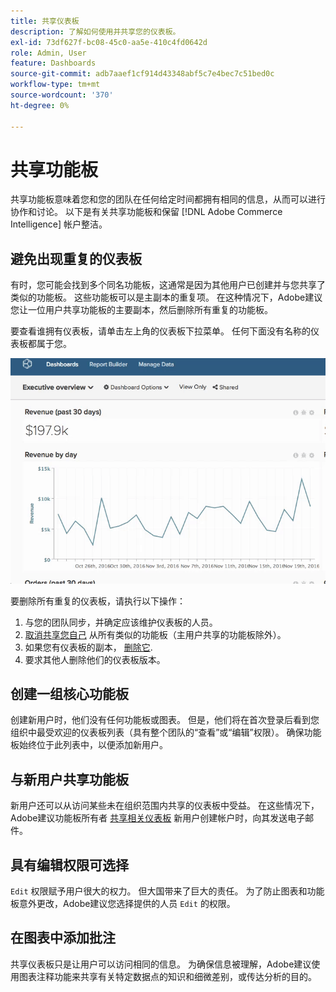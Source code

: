 ```yaml
---
title: 共享仪表板
description: 了解如何使用并共享您的仪表板。
exl-id: 73df627f-bc08-45c0-aa5e-410c4fd0642d
role: Admin, User
feature: Dashboards
source-git-commit: adb7aaef1cf914d43348abf5c7e4bec7c51bed0c
workflow-type: tm+mt
source-wordcount: '370'
ht-degree: 0%

---
```


# 共享功能板

共享功能板意味着您和您的团队在任何给定时间都拥有相同的信息，从而可以进行协作和讨论。 以下是有关共享功能板和保留 [!DNL Adobe Commerce Intelligence] 帐户整洁。

## 避免出现重复的仪表板

有时，您可能会找到多个同名功能板，这通常是因为其他用户已创建并与您共享了类似的功能板。 这些功能板可以是主副本的重复项。 在这种情况下，Adobe建议您让一位用户共享功能板的主要副本，然后删除所有重复的功能板。

要查看谁拥有仪表板，请单击左上角的仪表板下拉菜单。 任何下面没有名称的仪表板都属于您。

![](../../mbi/assets/Dash_ownership.gif)

要删除所有重复的仪表板，请执行以下操作：

1. 与您的团队同步，并确定应该维护仪表板的人员。
1. [取消共享您自己](../data-user/dashboards/leave-dashboard.md) 从所有类似的功能板（主用户共享的功能板除外）。
1. 如果您有仪表板的副本， [删除它](../data-user/dashboards/deleting-dashboard.md).
1. 要求其他人删除他们的仪表板版本。

## 创建一组核心功能板

创建新用户时，他们没有任何功能板或图表。 但是，他们将在首次登录后看到您组织中最受欢迎的仪表板列表（具有整个团队的“查看”或“编辑”权限）。 确保功能板始终位于此列表中，以便添加新用户。

## 与新用户共享功能板

新用户还可以从访问某些未在组织范围内共享的仪表板中受益。 在这些情况下，Adobe建议功能板所有者 [共享相关仪表板](../data-user/dashboards/share-dashboard-with-users.md) 新用户创建帐户时，向其发送电子邮件。

## 具有编辑权限可选择

`Edit` 权限赋予用户很大的权力。 但大国带来了巨大的责任。 为了防止图表和功能板意外更改，Adobe建议您选择提供的人员 `Edit` 的权限。

## 在图表中添加批注

共享仪表板只是让用户可以访问相同的信息。 为确保信息被理解，Adobe建议使用图表注释功能来共享有关特定数据点的知识和细微差别，或传达分析的目的。
